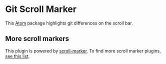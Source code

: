 # Git Scroll Marker

This [Atom](https://atom.io/) package highlights git differences on the scroll bar.

<!-- TODO: add screenshot -->
<!-- <img width="679" alt="screen shot 2018-06-20 at 21 39 25" src="https://user-images.githubusercontent.com/11520795/41677963-72756360-74d2-11e8-927b-de5c43af3122.png"> -->

## More scroll markers

This plugin is powered by [scroll-marker](https://github.com/surdu/scroll-marker). To find more scroll marker plugins, [see this list](https://github.com/surdu/scroll-marker#packages-powered-by-scroll-marker).
